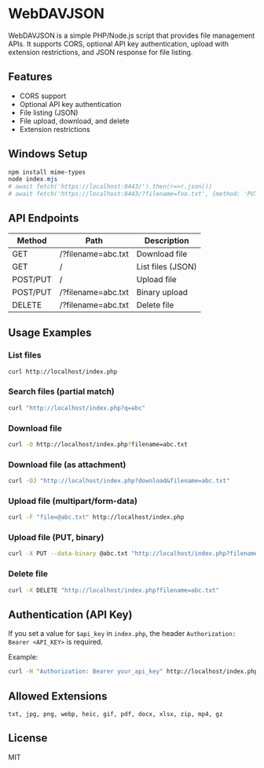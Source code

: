 # WebDAVJSON

WebDAVJSON is a simple PHP/Node.js script that provides file management APIs. It supports CORS, optional API key authentication, upload with extension restrictions, and JSON response for file listing.

## Features
- CORS support
- Optional API key authentication
- File listing (JSON)
- File upload, download, and delete
- Extension restrictions

## Windows Setup

```powershell
npm install mime-types
node index.mjs
# await fetch('https://localhost:8443/').then(r=>r.json())
# await fetch('https://localhost:8443/?filename=foo.txt', {method: 'PUT', body: 'foobar'})
```

## API Endpoints

| Method   | Path                        | Description             |
|----------|-----------------------------|-------------------------|
| GET      | /?filename=abc.txt          | Download file           |
| GET      | /                           | List files (JSON)       |
| POST/PUT | /                           | Upload file             |
| POST/PUT | /?filename=abc.txt          | Binary upload           |
| DELETE   | /?filename=abc.txt          | Delete file             |

## Usage Examples

### List files
```bash
curl http://localhost/index.php
```

### Search files (partial match)
```bash
curl "http://localhost/index.php?q=abc"
```

### Download file
```bash
curl -O http://localhost/index.php?filename=abc.txt
```

### Download file (as attachment)
```bash
curl -OJ "http://localhost/index.php?download&filename=abc.txt"
```

### Upload file (multipart/form-data)
```bash
curl -F "file=@abc.txt" http://localhost/index.php
```

### Upload file (PUT, binary)
```bash
curl -X PUT --data-binary @abc.txt "http://localhost/index.php?filename=abc.txt"
```

### Delete file
```bash
curl -X DELETE "http://localhost/index.php?filename=abc.txt"
```

## Authentication (API Key)
If you set a value for `$api_key` in `index.php`, the header `Authorization: Bearer <API_KEY>` is required.

Example:
```bash
curl -H "Authorization: Bearer your_api_key" http://localhost/index.php
```

## Allowed Extensions
`txt, jpg, png, webp, heic, gif, pdf, docx, xlsx, zip, mp4, gz`

## License
MIT